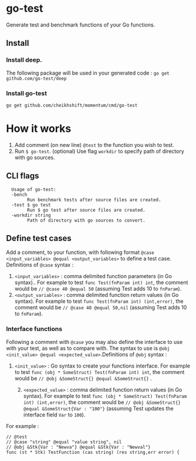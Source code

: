 # go-test
Generate test and benchmark functions of your Go functions.

## Install

### Install deep.
The following package will be used in your generated code : `go get github.com/go-test/deep`

### Install go-test

	go get github.com/cheikhshift/momentum/cmd/go-test


# How it works
1. Add  comment (on new line) `@test` to the function you wish to test.
3. Run `$ go-test`. (optional) Use flag `workdir` to specify path of directory with go sources.

## CLI flags

	  Usage of go-test:
	  -bench
	    	Run benchmark tests after source files are created.
	  -test $ go test
	    	Run $ go test after source files are created.
	  -workdir string
	    	Path of directory with go sources to convert.


## Define test cases
Add a comment, to your function, with following format `@case <input_variables> @equal <output_variables>` to define a test case. Definitions of `@case` syntax  :
1. `<input_variables>` : comma delimited function parameters (in Go syntax).. For example to test `func Test(fnParam int) int`,  the comment would be `// @case 40 @equal 50` (assuming Test adds 10 to `fnParam`). 
2.  `<output_variables>` : comma delimited function return values (in Go syntax). For example to test `func Test(fnParam int) (int,error)`,  the comment would be `// @case 40 @equal 50,nil` (assuming Test adds 10 to `fnParam`). 

### Interface functions
Following a comment with `@case` you may also define the interface to use with your test, as well as to compare with. The syntax to use is `@obj <init_value> @equal <expected_value>`.Definitions of `@obj` syntax  :

1. `<init_value>` :  Go syntax to create your functions interface. For example to test `func (obj * SomeStruct) Test(fnParam int) int`,  the comment would be `// @obj &SomeStruct{} @equal &SomeStruct{}` .

	2.  `<expected_value>` : comma delimited function return values (in Go syntax). For example to test `func (obj * SomeStruct) Test(fnParam int) (int,error)`,  the comment would be `// @obj &SomeStruct{} @equal &SomeStruct{Var : "100"}` (assuming Test updates the interface field `Var` to `100`). 

For example : 

	// @test
	// @case "string" @equal "value string", nil
	// @obj &Stk{Var : "Newva"} @equal &Stk{Var : "Newval"}
	func (st * Stk) TestFunction (cas string) (res string,err error) {
